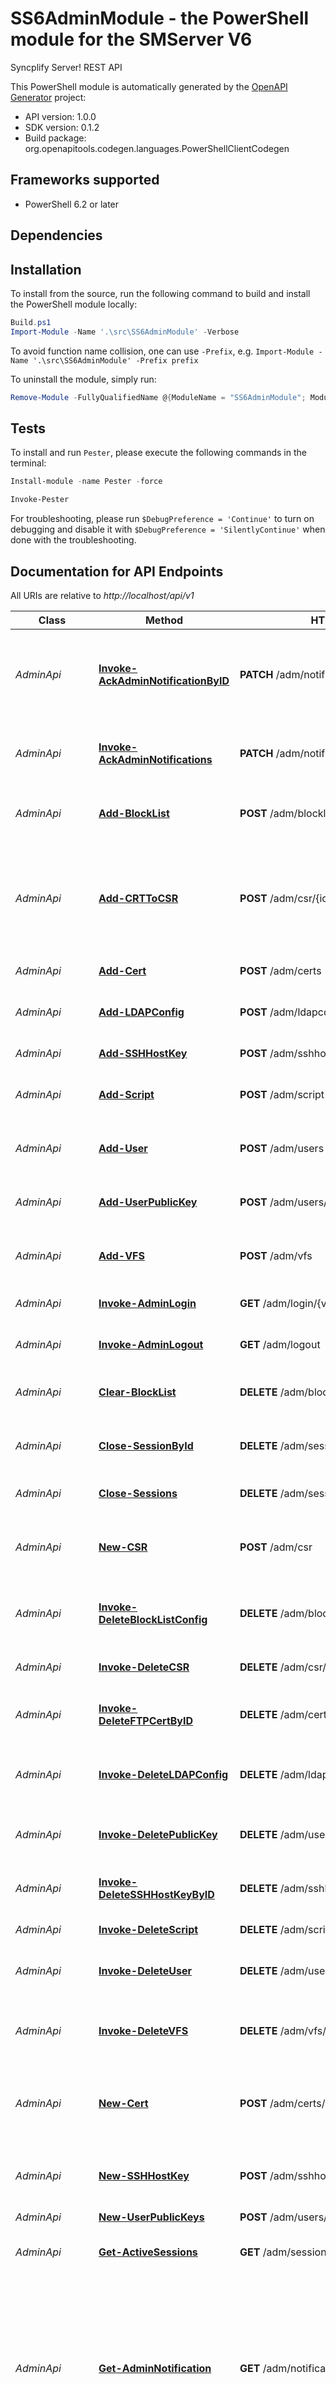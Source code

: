 # SS6AdminModule - the PowerShell module for the SMServer V6

Syncplify Server! REST API

This PowerShell module is automatically generated by the [OpenAPI Generator](https://openapi-generator.tech) project:

- API version: 1.0.0
- SDK version: 0.1.2
- Build package: org.openapitools.codegen.languages.PowerShellClientCodegen

<a name="frameworks-supported"></a>
## Frameworks supported
- PowerShell 6.2 or later

<a name="dependencies"></a>
## Dependencies

<a name="installation"></a>
## Installation


To install from the source, run the following command to build and install the PowerShell module locally:
```powershell
Build.ps1
Import-Module -Name '.\src\SS6AdminModule' -Verbose
```

To avoid function name collision, one can use `-Prefix`, e.g. `Import-Module -Name '.\src\SS6AdminModule' -Prefix prefix`

To uninstall the module, simply run:
```powershell
Remove-Module -FullyQualifiedName @{ModuleName = "SS6AdminModule"; ModuleVersion = "0.1.2"}
```

<a name="tests"></a>
## Tests

To install and run `Pester`, please execute the following commands in the terminal:

```powershell
Install-module -name Pester -force

Invoke-Pester
```

For troubleshooting, please run `$DebugPreference = 'Continue'` to turn on debugging and disable it with `$DebugPreference = 'SilentlyContinue'` when done with the troubleshooting.

## Documentation for API Endpoints

All URIs are relative to *http://localhost/api/v1*

Class | Method | HTTP request | Description
------------ | ------------- | ------------- | -------------
*AdminApi* | [**Invoke-AckAdminNotificationByID**](docs/AdminApi.md#Invoke-AckAdminNotificationByID) | **PATCH** /adm/notifications/{id}/ack | Mark as read the notification with the specicied ID for the logged in admin
*AdminApi* | [**Invoke-AckAdminNotifications**](docs/AdminApi.md#Invoke-AckAdminNotifications) | **PATCH** /adm/notifications/ack | Mark as read all the unread notification for the logged in admin
*AdminApi* | [**Add-BlockList**](docs/AdminApi.md#Add-BlockList) | **POST** /adm/blocklist | Adds a new BlockList for the logged in admin
*AdminApi* | [**Add-CRTToCSR**](docs/AdminApi.md#Add-CRTToCSR) | **POST** /adm/csr/{id} | Takes an existing CSR and adds the CRT to it to create an actual certificate, and deletes the CSR
*AdminApi* | [**Add-Cert**](docs/AdminApi.md#Add-Cert) | **POST** /adm/certs | Adds a new certificate
*AdminApi* | [**Add-LDAPConfig**](docs/AdminApi.md#Add-LDAPConfig) | **POST** /adm/ldapconfig | Adds a new LDAPConfig for the logged in admin
*AdminApi* | [**Add-SSHHostKey**](docs/AdminApi.md#Add-SSHHostKey) | **POST** /adm/sshhostkeys | Adds a new ssh host key
*AdminApi* | [**Add-Script**](docs/AdminApi.md#Add-Script) | **POST** /adm/script | Adds a new script for the logged in admin
*AdminApi* | [**Add-User**](docs/AdminApi.md#Add-User) | **POST** /adm/users | Adds a new user for the logged in admin
*AdminApi* | [**Add-UserPublicKey**](docs/AdminApi.md#Add-UserPublicKey) | **POST** /adm/users/{id}/pubkeys | Add a public key for the user identified by id
*AdminApi* | [**Add-VFS**](docs/AdminApi.md#Add-VFS) | **POST** /adm/vfs | Adds a new VFS for the logged in admin
*AdminApi* | [**Invoke-AdminLogin**](docs/AdminApi.md#Invoke-AdminLogin) | **GET** /adm/login/{vsiteID} | Login function for an Admin user
*AdminApi* | [**Invoke-AdminLogout**](docs/AdminApi.md#Invoke-AdminLogout) | **GET** /adm/logout | Logout functions for an Admin user
*AdminApi* | [**Clear-BlockList**](docs/AdminApi.md#Clear-BlockList) | **DELETE** /adm/blocklist | Remove all the elements from the blocklist
*AdminApi* | [**Close-SessionById**](docs/AdminApi.md#Close-SessionById) | **DELETE** /adm/sessions/{id} | Close the active session with the specified id
*AdminApi* | [**Close-Sessions**](docs/AdminApi.md#Close-Sessions) | **DELETE** /adm/sessions | Close all the active sessions
*AdminApi* | [**New-CSR**](docs/AdminApi.md#New-CSR) | **POST** /adm/csr | Creates a brand new CSR and its associated private key
*AdminApi* | [**Invoke-DeleteBlockListConfig**](docs/AdminApi.md#Invoke-DeleteBlockListConfig) | **DELETE** /adm/blocklist/{id} | Deletes the BlockList configuration identified by id
*AdminApi* | [**Invoke-DeleteCSR**](docs/AdminApi.md#Invoke-DeleteCSR) | **DELETE** /adm/csr/{id} | Deletes the CSR identified by id
*AdminApi* | [**Invoke-DeleteFTPCertByID**](docs/AdminApi.md#Invoke-DeleteFTPCertByID) | **DELETE** /adm/certs/{id} | Deletes the ftp certificate with the given ID
*AdminApi* | [**Invoke-DeleteLDAPConfig**](docs/AdminApi.md#Invoke-DeleteLDAPConfig) | **DELETE** /adm/ldapconfig/{id} | Deletes the LDAP configuration identified by id
*AdminApi* | [**Invoke-DeletePublicKey**](docs/AdminApi.md#Invoke-DeletePublicKey) | **DELETE** /adm/users/{id}/pubkeys/{keyID} | Deletes the public key identified by keyID
*AdminApi* | [**Invoke-DeleteSSHHostKeyByID**](docs/AdminApi.md#Invoke-DeleteSSHHostKeyByID) | **DELETE** /adm/sshhostkeys/{id} | Deletes the ftp ssh host key with the given ID
*AdminApi* | [**Invoke-DeleteScript**](docs/AdminApi.md#Invoke-DeleteScript) | **DELETE** /adm/script/{id} | Deletes the Script by id
*AdminApi* | [**Invoke-DeleteUser**](docs/AdminApi.md#Invoke-DeleteUser) | **DELETE** /adm/users/{id} | Deletes the admin user identified by id
*AdminApi* | [**Invoke-DeleteVFS**](docs/AdminApi.md#Invoke-DeleteVFS) | **DELETE** /adm/vfs/{id} | Deletes the Virtual File System identified by id
*AdminApi* | [**New-Cert**](docs/AdminApi.md#New-Cert) | **POST** /adm/certs/generator | Generates a new cert and adds it to server certificate collection
*AdminApi* | [**New-SSHHostKey**](docs/AdminApi.md#New-SSHHostKey) | **POST** /adm/sshhostkeys/generator | Generates a new ssh host key and adds it to server configuration
*AdminApi* | [**New-UserPublicKeys**](docs/AdminApi.md#New-UserPublicKeys) | **POST** /adm/users/{id}/pubkeys/generator | 
*AdminApi* | [**Get-ActiveSessions**](docs/AdminApi.md#Get-ActiveSessions) | **GET** /adm/sessions | Retrieves active sessions for all nodes
*AdminApi* | [**Get-AdminNotification**](docs/AdminApi.md#Get-AdminNotification) | **GET** /adm/notifications | Search notifications, the resulted are ordering based on the ""created"" fiels, the most recent first. Notifications that have already been read will be automatically excluded
*AdminApi* | [**Get-AdminNotificationByID**](docs/AdminApi.md#Get-AdminNotificationByID) | **GET** /adm/notifications/{id} | Returns the notification with the specicied ID
*AdminApi* | [**Get-AdminProfile**](docs/AdminApi.md#Get-AdminProfile) | **GET** /adm/profile | Returns the profile for the logged in admin
*AdminApi* | [**Get-BlockListConfig**](docs/AdminApi.md#Get-BlockListConfig) | **GET** /adm/blocklist/{id} | Retrieves the BlockList configuration identified by id for this admin
*AdminApi* | [**Get-BlockLists**](docs/AdminApi.md#Get-BlockLists) | **GET** /adm/blocklist | Retrieves blocklist objects for the logged in admin
*AdminApi* | [**Get-CSR**](docs/AdminApi.md#Get-CSR) | **GET** /adm/csr/{id} | Retrieves the CSR identified by id
*AdminApi* | [**Get-CSRs**](docs/AdminApi.md#Get-CSRs) | **GET** /adm/csr | Retrieves pre-generated certificate signing requests
*AdminApi* | [**Get-CertByID**](docs/AdminApi.md#Get-CertByID) | **GET** /adm/certs/{id} | Retrieves the certificate with the given ID
*AdminApi* | [**Get-Certs**](docs/AdminApi.md#Get-Certs) | **GET** /adm/certs | Retrieves certificates for the logged in admin
*AdminApi* | [**Get-GlobalStats**](docs/AdminApi.md#Get-GlobalStats) | **GET** /adm/stats/global | Retrieves aggregate statistics for all nodes
*AdminApi* | [**Get-LDAPConfig**](docs/AdminApi.md#Get-LDAPConfig) | **GET** /adm/ldapconfig/{id} | Retrieves the LDAP configuration identified by id for this admin
*AdminApi* | [**Get-LDAPConfigs**](docs/AdminApi.md#Get-LDAPConfigs) | **GET** /adm/ldapconfig | Retrieves LDAP configurations for the logged in admin
*AdminApi* | [**Get-SSHHostKeyByID**](docs/AdminApi.md#Get-SSHHostKeyByID) | **GET** /adm/sshhostkeys/{id} | Retrieves the ssh host key with the given ID
*AdminApi* | [**Get-SSHHostKeys**](docs/AdminApi.md#Get-SSHHostKeys) | **GET** /adm/sshhostkeys | Retrieves SSH host keys for the virtual site of the logged in admin
*AdminApi* | [**Get-Scrips**](docs/AdminApi.md#Get-Scrips) | **GET** /adm/script/{id} | Retrieves the Script identified by id for this admin
*AdminApi* | [**Get-Scripts**](docs/AdminApi.md#Get-Scripts) | **GET** /adm/script | Retrieves scripts for the logged in admin
*AdminApi* | [**Get-StatsSinceLastStart**](docs/AdminApi.md#Get-StatsSinceLastStart) | **GET** /adm/stats/sincestart | Retrieves aggregate statistics for all nodes since last start
*AdminApi* | [**Get-SystemProperties**](docs/AdminApi.md#Get-SystemProperties) | **GET** /adm/systemprops | Retrieves system properties for each node
*AdminApi* | [**Get-User**](docs/AdminApi.md#Get-User) | **GET** /adm/users/{id} | Retrieves the user identified by id for this admin
*AdminApi* | [**Get-UserPublicKeyByID**](docs/AdminApi.md#Get-UserPublicKeyByID) | **GET** /adm/users/{id}/pubkeys/{keyID} | Retrieves the public keys with the specified keyID
*AdminApi* | [**Get-UserPublicKeys**](docs/AdminApi.md#Get-UserPublicKeys) | **GET** /adm/users/{id}/pubkeys | Retrieves the public keys for the user identified by id
*AdminApi* | [**Get-Users**](docs/AdminApi.md#Get-Users) | **GET** /adm/users | Retrieves users for the logged in admin
*AdminApi* | [**Get-VFS**](docs/AdminApi.md#Get-VFS) | **GET** /adm/vfs/{id} | Retrieves the Virtual File System identified by id for this admin
*AdminApi* | [**Get-VFSs**](docs/AdminApi.md#Get-VFSs) | **GET** /adm/vfs | Retrieves virtual file systems for the logged in admin
*AdminApi* | [**Get-VsiteConfig**](docs/AdminApi.md#Get-VsiteConfig) | **GET** /adm/srvconfig | Retrieves the configuration for the virtual site that belongs to the logged in admin
*AdminApi* | [**Invoke-ParchVsiteConfig**](docs/AdminApi.md#Invoke-ParchVsiteConfig) | **PATCH** /adm/srvconfig | Partial update the configuration for the virtual site that belongs to the logged in admin. Partial update is not supported for sub-structs such as SSHConfig, FTPConfig etc. You have to pass the whole sub-struct
*AdminApi* | [**Invoke-PatchLDAPConfig**](docs/AdminApi.md#Invoke-PatchLDAPConfig) | **PATCH** /adm/ldapconfig/{id} | Partial updates for the LDAP configuration identified by id
*AdminApi* | [**Invoke-PatchScript**](docs/AdminApi.md#Invoke-PatchScript) | **PATCH** /adm/script/{id} | Partial update for the script identified by id
*AdminApi* | [**Invoke-PatchUser**](docs/AdminApi.md#Invoke-PatchUser) | **PATCH** /adm/users/{id} | Partial update for the user identified by id
*AdminApi* | [**Invoke-PatchVFS**](docs/AdminApi.md#Invoke-PatchVFS) | **PATCH** /adm/vfs/{id} | Partial update for the Virtual File System identified by id
*AdminApi* | [**Update-AdminPassword**](docs/AdminApi.md#Update-AdminPassword) | **PUT** /adm/password | Updates the password for the logged in admin
*AdminApi* | [**Update-LDAPConfig**](docs/AdminApi.md#Update-LDAPConfig) | **PUT** /adm/ldapconfig/{id} | Updates the LDAP configuration identified by id
*AdminApi* | [**Update-Script**](docs/AdminApi.md#Update-Script) | **PUT** /adm/script/{id} | Updates the Script identified by id
*AdminApi* | [**Update-User**](docs/AdminApi.md#Update-User) | **PUT** /adm/users/{id} | Updates the user identified by id
*AdminApi* | [**Update-VFS**](docs/AdminApi.md#Update-VFS) | **PUT** /adm/vfs/{id} | Updates the Virtual File System identified by id
*AdminApi* | [**Update-VsiteConfig**](docs/AdminApi.md#Update-VsiteConfig) | **PUT** /adm/srvconfig | Updates the configuration for the virtual site that belongs to the logged in admin
*AdminApi* | [**Update-VsiteConfigMode**](docs/AdminApi.md#Update-VsiteConfigMode) | **PATCH** /adm/srvconfig/{mode} | Updates the configuration mode for the virtual site that belongs to the logged in admin
*MiscApi* | [**Get-Version**](docs/MiscApi.md#Get-Version) | **GET** /version | Get version details
*ResourcesApi* | [**Get-VSiteDisclaimer**](docs/ResourcesApi.md#Get-VSiteDisclaimer) | **GET** /res/disclaimer/{vsiteID} | 
*ResourcesApi* | [**Get-VSiteLogo**](docs/ResourcesApi.md#Get-VSiteLogo) | **GET** /res/logo/{vsiteID} | 
*SetupApi* | [**New-SA**](docs/SetupApi.md#New-SA) | **POST** /superadmin | Create the default super admin with id ""sa""
*SetupApi* | [**Get-SetupQRCodePng**](docs/SetupApi.md#Get-SetupQRCodePng) | **GET** /qr.png | Get the QR code png
*SetupApi* | [**Get-SetupRandomBase32**](docs/SetupApi.md#Get-SetupRandomBase32) | **GET** /randombase32/{length} | Get a random base32 string
*SetupApi* | [**Get-SetupRandomName**](docs/SetupApi.md#Get-SetupRandomName) | **GET** /randomname | Get a random name
*SetupApi* | [**Invoke-Googleauthenticatortest**](docs/SetupApi.md#Invoke-Googleauthenticatortest) | **GET** /googleauthenticatortest/{secret}/{token} | Test a google Authenticator token with explicit secret
*SetupApi* | [**Join-HANode**](docs/SetupApi.md#Join-HANode) | **POST** /hajoin | Join this node to an HA setup
*SetupApi* | [**Set-Node**](docs/SetupApi.md#Set-Node) | **POST** /node | Configure the node
*SetupApi* | [**Set-SSC**](docs/SetupApi.md#Set-SSC) | **POST** /ssc | Check the security code
*SuperAdminApi* | [**Invoke-AckSaNotificationByID**](docs/SuperAdminApi.md#Invoke-AckSaNotificationByID) | **PATCH** /sa/notifications/{id}/ack | Mark as read the notification with the specicied ID for the logged in super admin
*SuperAdminApi* | [**Invoke-AckSaNotifications**](docs/SuperAdminApi.md#Invoke-AckSaNotifications) | **PATCH** /sa/notifications/ack | Mark as read all the unread notification for the logged in super admin
*SuperAdminApi* | [**Invoke-ActivateLicenseOffline**](docs/SuperAdminApi.md#Invoke-ActivateLicenseOffline) | **POST** /sa/license/activaction/offline | Activate a license in offline mode
*SuperAdminApi* | [**Invoke-ActivateLicenseOnline**](docs/SuperAdminApi.md#Invoke-ActivateLicenseOnline) | **POST** /sa/license/activaction/online | Activate the given license code
*SuperAdminApi* | [**Add-Admin**](docs/SuperAdminApi.md#Add-Admin) | **POST** /sa/vsites/{id}/adm | Adds a new admin for the specified virtual site
*SuperAdminApi* | [**Add-NodeCRTToCSR**](docs/SuperAdminApi.md#Add-NodeCRTToCSR) | **POST** /sa/nodecsr/{id} | Takes an existing CSR and adds the CRT to it to create an actual certificate, and deletes the CSR
*SuperAdminApi* | [**Add-NodeCertificate**](docs/SuperAdminApi.md#Add-NodeCertificate) | **POST** /sa/nodecerts | Adds a new node certificate, a restart is required to load it
*SuperAdminApi* | [**Add-SuperAdmin**](docs/SuperAdminApi.md#Add-SuperAdmin) | **POST** /sa/superadmin | Adds a new SuperAdmin
*SuperAdminApi* | [**Add-Vsite**](docs/SuperAdminApi.md#Add-Vsite) | **POST** /sa/vsites | Adds a new virtual site
*SuperAdminApi* | [**New-NodeCSR**](docs/SuperAdminApi.md#New-NodeCSR) | **POST** /sa/nodecsr | Creates a brand new CSR and its associated private key
*SuperAdminApi* | [**Invoke-DeactivateLicense**](docs/SuperAdminApi.md#Invoke-DeactivateLicense) | **GET** /sa/license/deactivaction | Deactivate a license
*SuperAdminApi* | [**Invoke-DeleteAdmin**](docs/SuperAdminApi.md#Invoke-DeleteAdmin) | **DELETE** /sa/vsites/{id}/adm/{adminID} | Deletes the admin identified by adminID for this virtual site
*SuperAdminApi* | [**Invoke-DeleteNodeCSR**](docs/SuperAdminApi.md#Invoke-DeleteNodeCSR) | **DELETE** /sa/nodecsr/{id} | Deletes the node CSR identified by id
*SuperAdminApi* | [**Invoke-DeleteNodeCertificate**](docs/SuperAdminApi.md#Invoke-DeleteNodeCertificate) | **DELETE** /sa/nodecerts/{id} | Deletes the node identified by id, a restart is required to apply the change
*SuperAdminApi* | [**Invoke-DeleteSuperAdminByID**](docs/SuperAdminApi.md#Invoke-DeleteSuperAdminByID) | **DELETE** /sa/superadmin/{id} | Deletes the SuperAdmin user identified by id
*SuperAdminApi* | [**Invoke-DeleteVsite**](docs/SuperAdminApi.md#Invoke-DeleteVsite) | **DELETE** /sa/vsites/{id} | Deletes the virtual site identified by id
*SuperAdminApi* | [**New-NodeCert**](docs/SuperAdminApi.md#New-NodeCert) | **POST** /sa/nodecerts/generator | creates a brand new CERTIFICATE and its associated private key
*SuperAdminApi* | [**Get-Admin**](docs/SuperAdminApi.md#Get-Admin) | **GET** /sa/vsites/{id}/adm/{adminID} | Retrieves the admin identified by adminID for this virtual site
*SuperAdminApi* | [**Get-Admins**](docs/SuperAdminApi.md#Get-Admins) | **GET** /sa/vsites/{id}/adm | Retrieves the admins for the specified virtual site
*SuperAdminApi* | [**Get-AvailableBindings**](docs/SuperAdminApi.md#Get-AvailableBindings) | **GET** /sa/bindinghelper | Retrieves the available bindings
*SuperAdminApi* | [**Get-GlobalConfig**](docs/SuperAdminApi.md#Get-GlobalConfig) | **GET** /sa/globalconfig | Retrieves the global configuration
*SuperAdminApi* | [**Get-License**](docs/SuperAdminApi.md#Get-License) | **GET** /sa/license | Return the details about the activated license, if any. If not license is activated this API will return a NotFound (404) error
*SuperAdminApi* | [**Get-LicenseMaintenance**](docs/SuperAdminApi.md#Get-LicenseMaintenance) | **GET** /sa/license/maintenance | Return the details about the activate maintenance for this license, if any. If not maintenance is active this API will return a NotFound (404) error
*SuperAdminApi* | [**Get-Node**](docs/SuperAdminApi.md#Get-Node) | **GET** /sa/node | Retrieves the node
*SuperAdminApi* | [**Get-NodeCSR**](docs/SuperAdminApi.md#Get-NodeCSR) | **GET** /sa/nodecsr/{id} | Retrieves the node CSR identified by id
*SuperAdminApi* | [**Get-NodeCSRs**](docs/SuperAdminApi.md#Get-NodeCSRs) | **GET** /sa/nodecsr | Retrieves node pre-generated certificate signing requests
*SuperAdminApi* | [**Get-NodeCertifcates**](docs/SuperAdminApi.md#Get-NodeCertifcates) | **GET** /sa/nodecerts | Retrieves node certificates
*SuperAdminApi* | [**Get-NodeCertificate**](docs/SuperAdminApi.md#Get-NodeCertificate) | **GET** /sa/nodecerts/{id} | Retrieves the node certificate identified by id
*SuperAdminApi* | [**Get-Nodes**](docs/SuperAdminApi.md#Get-Nodes) | **GET** /sa/hanodes | Retrieves nodes, empty if this is not an HA installation
*SuperAdminApi* | [**Get-QRCodePng**](docs/SuperAdminApi.md#Get-QRCodePng) | **GET** /sa/qr.png | Get the QR code png
*SuperAdminApi* | [**Get-RandomBase32**](docs/SuperAdminApi.md#Get-RandomBase32) | **GET** /sa/randombase32/{length} | Get a random base32 string
*SuperAdminApi* | [**Get-RandomName**](docs/SuperAdminApi.md#Get-RandomName) | **GET** /sa/randomname | Get a random name
*SuperAdminApi* | [**Get-SaNotification**](docs/SuperAdminApi.md#Get-SaNotification) | **GET** /sa/notifications | Search notifications, the resulted are ordering based on the ""created"" fiels, the most recent first. Notifications that have already been read will be automatically excluded
*SuperAdminApi* | [**Get-SaNotificationByID**](docs/SuperAdminApi.md#Get-SaNotificationByID) | **GET** /sa/notifications/{id} | Returns the notification with the specicied ID
*SuperAdminApi* | [**Get-SuperAdminByID**](docs/SuperAdminApi.md#Get-SuperAdminByID) | **GET** /sa/superadmin/{id} | Retrieves the SuperAdmin configuration identified by id
*SuperAdminApi* | [**Get-SuperAdmins**](docs/SuperAdminApi.md#Get-SuperAdmins) | **GET** /sa/superadmin | Retrieves the SuperAdmin users
*SuperAdminApi* | [**Get-Vsite**](docs/SuperAdminApi.md#Get-Vsite) | **GET** /sa/vsites/{id} | Retrieves the virtual site identified by id
*SuperAdminApi* | [**Get-Vsites**](docs/SuperAdminApi.md#Get-Vsites) | **GET** /sa/vsites | Retrieves virtual sites
*SuperAdminApi* | [**Invoke-Googleauthenticatortestsa**](docs/SuperAdminApi.md#Invoke-Googleauthenticatortestsa) | **GET** /sa/googleauthenticatortest/{secret}/{token} | Test a google Authenticator token with explicit secret
*SuperAdminApi* | [**Invoke-ParchGlobalConfig**](docs/SuperAdminApi.md#Invoke-ParchGlobalConfig) | **PATCH** /sa/globalconfig | Partial update the global configuration. Partial update is not supported for sub-structs. You have to pass the whole sub-struct
*SuperAdminApi* | [**Invoke-PatchAdmin**](docs/SuperAdminApi.md#Invoke-PatchAdmin) | **PATCH** /sa/vsites/{id}/adm/{adminID} | Partial update for the admin identified by adminID for this virtual site
*SuperAdminApi* | [**Invoke-PatchNode**](docs/SuperAdminApi.md#Invoke-PatchNode) | **PATCH** /sa/node | Partial update for the node
*SuperAdminApi* | [**Invoke-PatchSuperAdminByID**](docs/SuperAdminApi.md#Invoke-PatchSuperAdminByID) | **PATCH** /sa/superadmin/{id} | Partial update for the SuperAdmin user identified by id
*SuperAdminApi* | [**Invoke-PatchVsite**](docs/SuperAdminApi.md#Invoke-PatchVsite) | **PATCH** /sa/vsites/{id} | Partial update for the virtual site identified by id
*SuperAdminApi* | [**Remove-HANode**](docs/SuperAdminApi.md#Remove-HANode) | **DELETE** /sa/hanodes/{id} | 
*SuperAdminApi* | [**Request-LicenseTrial**](docs/SuperAdminApi.md#Request-LicenseTrial) | **POST** /sa/license/activaction/trial | Request a trial license
*SuperAdminApi* | [**Invoke-SaBackup**](docs/SuperAdminApi.md#Invoke-SaBackup) | **GET** /sa/backup | Generate a backup as zip file
*SuperAdminApi* | [**Invoke-SaLogin**](docs/SuperAdminApi.md#Invoke-SaLogin) | **GET** /sa/login | Login functions for the 'sa' power-user
*SuperAdminApi* | [**Invoke-SaLogout**](docs/SuperAdminApi.md#Invoke-SaLogout) | **GET** /sa/logout | Logout functions for the 'sa' power-user
*SuperAdminApi* | [**Invoke-SaRestore**](docs/SuperAdminApi.md#Invoke-SaRestore) | **POST** /sa/restore | Restore a backup from a zip file
*SuperAdminApi* | [**Start-Vsite**](docs/SuperAdminApi.md#Start-Vsite) | **GET** /sa/vsites/{id}/start | Starts the virtual site identified by id
*SuperAdminApi* | [**Stop-Vsite**](docs/SuperAdminApi.md#Stop-Vsite) | **GET** /sa/vsites/{id}/stop | Stops the virtual site identified by id
*SuperAdminApi* | [**Update-Admin**](docs/SuperAdminApi.md#Update-Admin) | **PUT** /sa/vsites/{id}/adm/{adminID} | Updates  the admin identified by adminID for this virtual site
*SuperAdminApi* | [**Update-GlobalConfig**](docs/SuperAdminApi.md#Update-GlobalConfig) | **PUT** /sa/globalconfig | Updates the global configuration
*SuperAdminApi* | [**Update-Node**](docs/SuperAdminApi.md#Update-Node) | **PUT** /sa/node | Updates the node
*SuperAdminApi* | [**Update-SAPassword**](docs/SuperAdminApi.md#Update-SAPassword) | **PUT** /sa/password | Updates the password for the logged in super admin
*SuperAdminApi* | [**Update-SuperAdminByID**](docs/SuperAdminApi.md#Update-SuperAdminByID) | **PUT** /sa/superadmin/{id} | Update the SuperAdmin user identified by id
*SuperAdminApi* | [**Update-Vsite**](docs/SuperAdminApi.md#Update-Vsite) | **PUT** /sa/vsites/{id} | Updates the virtual site identified by id


## Documentation for Models

 - [SS6AdminModule/Model.AccountStatus](docs/AccountStatus.md)
 - [SS6AdminModule/Model.Admin](docs/Admin.md)
 - [SS6AdminModule/Model.AdminConfigObjects](docs/AdminConfigObjects.md)
 - [SS6AdminModule/Model.AdminPerm](docs/AdminPerm.md)
 - [SS6AdminModule/Model.ApiError](docs/ApiError.md)
 - [SS6AdminModule/Model.ApiResponse](docs/ApiResponse.md)
 - [SS6AdminModule/Model.AuthType](docs/AuthType.md)
 - [SS6AdminModule/Model.Authenticator](docs/Authenticator.md)
 - [SS6AdminModule/Model.BasicCustomer](docs/BasicCustomer.md)
 - [SS6AdminModule/Model.BehaviorType](docs/BehaviorType.md)
 - [SS6AdminModule/Model.Binding](docs/Binding.md)
 - [SS6AdminModule/Model.BlockListItem](docs/BlockListItem.md)
 - [SS6AdminModule/Model.CORSConfig](docs/CORSConfig.md)
 - [SS6AdminModule/Model.CSR](docs/CSR.md)
 - [SS6AdminModule/Model.CSRAllOf](docs/CSRAllOf.md)
 - [SS6AdminModule/Model.CertificateBaseFields](docs/CertificateBaseFields.md)
 - [SS6AdminModule/Model.CertificateRequest](docs/CertificateRequest.md)
 - [SS6AdminModule/Model.CertificateRequestAllOf](docs/CertificateRequestAllOf.md)
 - [SS6AdminModule/Model.CipherSuites](docs/CipherSuites.md)
 - [SS6AdminModule/Model.ErrorType](docs/ErrorType.md)
 - [SS6AdminModule/Model.EventHandler](docs/EventHandler.md)
 - [SS6AdminModule/Model.EventType](docs/EventType.md)
 - [SS6AdminModule/Model.FTPConfig](docs/FTPConfig.md)
 - [SS6AdminModule/Model.GlobalConfig](docs/GlobalConfig.md)
 - [SS6AdminModule/Model.HAVsiteStatus](docs/HAVsiteStatus.md)
 - [SS6AdminModule/Model.HTTPSConfig](docs/HTTPSConfig.md)
 - [SS6AdminModule/Model.HTTPSecConfig](docs/HTTPSecConfig.md)
 - [SS6AdminModule/Model.HostKeyRequestFields](docs/HostKeyRequestFields.md)
 - [SS6AdminModule/Model.IPVersion](docs/IPVersion.md)
 - [SS6AdminModule/Model.InlineObject](docs/InlineObject.md)
 - [SS6AdminModule/Model.InlineObject1](docs/InlineObject1.md)
 - [SS6AdminModule/Model.InlineObject3](docs/InlineObject3.md)
 - [SS6AdminModule/Model.InlineObject4](docs/InlineObject4.md)
 - [SS6AdminModule/Model.InlineObject5](docs/InlineObject5.md)
 - [SS6AdminModule/Model.InlineObject6](docs/InlineObject6.md)
 - [SS6AdminModule/Model.InlineObject7](docs/InlineObject7.md)
 - [SS6AdminModule/Model.InlineResponse200](docs/InlineResponse200.md)
 - [SS6AdminModule/Model.InlineResponse2001](docs/InlineResponse2001.md)
 - [SS6AdminModule/Model.InlineResponse2002](docs/InlineResponse2002.md)
 - [SS6AdminModule/Model.LDAPConfig](docs/LDAPConfig.md)
 - [SS6AdminModule/Model.LDAPProto](docs/LDAPProto.md)
 - [SS6AdminModule/Model.LDAPQueryType](docs/LDAPQueryType.md)
 - [SS6AdminModule/Model.License](docs/License.md)
 - [SS6AdminModule/Model.LicenseType](docs/LicenseType.md)
 - [SS6AdminModule/Model.LogConfig](docs/LogConfig.md)
 - [SS6AdminModule/Model.LogDetailType](docs/LogDetailType.md)
 - [SS6AdminModule/Model.LogEncoding](docs/LogEncoding.md)
 - [SS6AdminModule/Model.LogToDatabaseCfg](docs/LogToDatabaseCfg.md)
 - [SS6AdminModule/Model.LogToFileCfg](docs/LogToFileCfg.md)
 - [SS6AdminModule/Model.LogToStdoutCfg](docs/LogToStdoutCfg.md)
 - [SS6AdminModule/Model.LogToSyslogCfg](docs/LogToSyslogCfg.md)
 - [SS6AdminModule/Model.LogToType](docs/LogToType.md)
 - [SS6AdminModule/Model.Maintenance](docs/Maintenance.md)
 - [SS6AdminModule/Model.Node](docs/Node.md)
 - [SS6AdminModule/Model.NodeBinding](docs/NodeBinding.md)
 - [SS6AdminModule/Model.NodeSession](docs/NodeSession.md)
 - [SS6AdminModule/Model.NodeStatus](docs/NodeStatus.md)
 - [SS6AdminModule/Model.Notification](docs/Notification.md)
 - [SS6AdminModule/Model.NotificationKind](docs/NotificationKind.md)
 - [SS6AdminModule/Model.PassVerType](docs/PassVerType.md)
 - [SS6AdminModule/Model.PasswordComplexity](docs/PasswordComplexity.md)
 - [SS6AdminModule/Model.PasswordType](docs/PasswordType.md)
 - [SS6AdminModule/Model.PermOverrider](docs/PermOverrider.md)
 - [SS6AdminModule/Model.PersistenceType](docs/PersistenceType.md)
 - [SS6AdminModule/Model.PictureKind](docs/PictureKind.md)
 - [SS6AdminModule/Model.PictureType](docs/PictureType.md)
 - [SS6AdminModule/Model.ReasonType](docs/ReasonType.md)
 - [SS6AdminModule/Model.SAListItem](docs/SAListItem.md)
 - [SS6AdminModule/Model.SFTPVersions](docs/SFTPVersions.md)
 - [SS6AdminModule/Model.SMTPConfig](docs/SMTPConfig.md)
 - [SS6AdminModule/Model.SSHAuths](docs/SSHAuths.md)
 - [SS6AdminModule/Model.SSHConfig](docs/SSHConfig.md)
 - [SS6AdminModule/Model.SSHCrypto](docs/SSHCrypto.md)
 - [SS6AdminModule/Model.SSHECDSAKeyBits](docs/SSHECDSAKeyBits.md)
 - [SS6AdminModule/Model.SSHHostKey](docs/SSHHostKey.md)
 - [SS6AdminModule/Model.SSHKex](docs/SSHKex.md)
 - [SS6AdminModule/Model.SSHKeyType](docs/SSHKeyType.md)
 - [SS6AdminModule/Model.SSHMac](docs/SSHMac.md)
 - [SS6AdminModule/Model.SSHPubKey](docs/SSHPubKey.md)
 - [SS6AdminModule/Model.SSHRSAKeyBits](docs/SSHRSAKeyBits.md)
 - [SS6AdminModule/Model.Script](docs/Script.md)
 - [SS6AdminModule/Model.Secret](docs/Secret.md)
 - [SS6AdminModule/Model.SecretStatus](docs/SecretStatus.md)
 - [SS6AdminModule/Model.ServiceStatus](docs/ServiceStatus.md)
 - [SS6AdminModule/Model.ServiceType](docs/ServiceType.md)
 - [SS6AdminModule/Model.SpeedLimit](docs/SpeedLimit.md)
 - [SS6AdminModule/Model.SrvConfig](docs/SrvConfig.md)
 - [SS6AdminModule/Model.StatsContainer](docs/StatsContainer.md)
 - [SS6AdminModule/Model.SubsystemTypes](docs/SubsystemTypes.md)
 - [SS6AdminModule/Model.SuperAdmin](docs/SuperAdmin.md)
 - [SS6AdminModule/Model.SystemProps](docs/SystemProps.md)
 - [SS6AdminModule/Model.TLSCertificate](docs/TLSCertificate.md)
 - [SS6AdminModule/Model.TLSCliModeType](docs/TLSCliModeType.md)
 - [SS6AdminModule/Model.TLSModeType](docs/TLSModeType.md)
 - [SS6AdminModule/Model.TLSVersions](docs/TLSVersions.md)
 - [SS6AdminModule/Model.TokenObj](docs/TokenObj.md)
 - [SS6AdminModule/Model.User](docs/User.md)
 - [SS6AdminModule/Model.UserType](docs/UserType.md)
 - [SS6AdminModule/Model.VFSPermissions](docs/VFSPermissions.md)
 - [SS6AdminModule/Model.VFSQuota](docs/VFSQuota.md)
 - [SS6AdminModule/Model.VFSType](docs/VFSType.md)
 - [SS6AdminModule/Model.VersionInfo](docs/VersionInfo.md)
 - [SS6AdminModule/Model.VirtualFileSystem](docs/VirtualFileSystem.md)
 - [SS6AdminModule/Model.VirtualFolder](docs/VirtualFolder.md)
 - [SS6AdminModule/Model.VirtualSite](docs/VirtualSite.md)


## Documentation for Authorization


### BasicAuth


- **Type**: HTTP basic authentication


### BearerAuth


- **Type**: HTTP basic authentication

